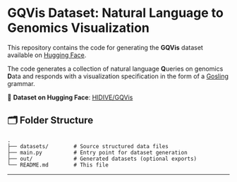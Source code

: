 # GQVis Dataset: Natural Language to Genomics Visualization

This repository contains the code for generating the **GQVis** dataset available on [Hugging Face](https://huggingface.co/datasets/HIDIVE/GQVis).

The code generates a collection of natural language **Q**ueries on genomics **D**ata and responds with a visualization specification in the form of a [Gosling](https://github.com/gosling-lang) grammar.

📂 **Dataset on Hugging Face**: [HIDIVE/GQVis](https://huggingface.co/datasets/HIDIVE/GQVis)  



## 🗂️ Folder Structure

```
.
├── datasets/        # Source structured data files
├── main.py          # Entry point for dataset generation
├── out/             # Generated datasets (optional exports)
└── README.md        # This file
```

---
